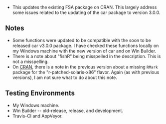 * This updates the existing FSA package on CRAN. This largely address some issues related to the updating of the car package to version 3.0.0.

## Notes
* Some functions were updated to be compatible with the soon to be released car v3.0.0 package. I have checked these functions locally on my Windows machine with the new version of car and on Win Builder.
* There is a note about "fishR" being misspelled in the description. This is not a misspelling.
* On [CRAN](https://cran.rstudio.com/), there is a note in the previous version about a missing `RMark` package for the "r-patched-solaris-x86" flavor. Again (as with previous versions), I am not sure what to do about this note.

## Testing Environments
* My Windows machine.
* Win Builder -- old-release, release, and development.
* Travis-CI and AppVeyor.